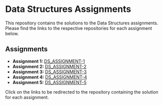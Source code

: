 # Data Structures Assignments

This repository contains the solutions to the Data Structures assignments. Please find the links to the respective repositories for each assignment below.

## Assignments

* **Assignment 1:** [DS_ASSIGNMENT-1](https://github.com/Tanveer4350/DS_LAB)
* **Assignment 2:** [DS_ASSIGNMENT-2](https://github.com/Tanveer4350/DS_LAB2)
* **Assignment 3:** [DS_ASSIGNMENT-3](https://github.com/Tanveer4350/DS_ASSIGNMENT-3)
* **Assignment 4:** [DS_ASSIGNMENT-4](https://github.com/Tanveer4350/DS_ASSIGNMENT-4)
* **Assignment 5:** [DS_ASSIGNMENT-5](https://github.com/Tanveer4350/DS_ASSIGNMENT-5)

Click on the links to be redirected to the repository containing the solution for each assignment.
